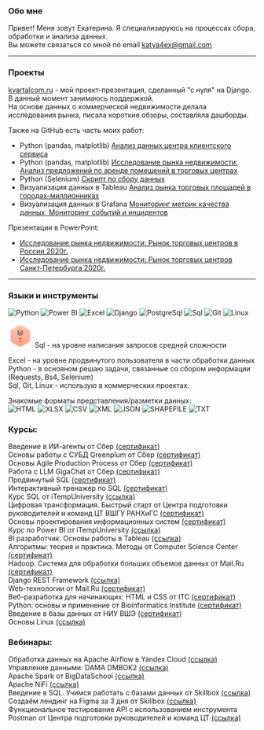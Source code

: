 
### Обо мне
Привет! Меня зовут Екатерина. Я специализируюсь на процессах сбора, обработки и анализа данных.   
Вы можете связаться со мной по email katya4ex@gmail.com

---
### Проекты
[kvartalcom.ru](https://kvartalcom.pythonanywhere.com) - мой проект-презентация, сделанный "с нуля" на Django. В данный момент занимаюсь поддержкой.  
На основе данных о коммерческой недвижимости делала исследования рынка, писала короткие обзоры, составляла дашборды.


Также на GitHub есть часть моих работ:  

 - Python (pandas, matplotlib) [Анализ данных центра клиентского сервиса](https://github.com/Katya4ex/katya4ex/blob/main/some_project/Data_analysis/Data_castomer_service.ipynb)  
 - Python (pandas, matplotlib) [Исследование рынка недвижимости: Анализ предложений по аренде помещений в торговых центрах](https://github.com/Katya4ex/katya4ex/blob/main/some_project/Data_analysis/Data_Spb_retail_rent.ipynb)  
 - Python (Selenium) [Скрипт по сбору данных](https://github.com/Katya4ex/katya4ex/tree/main/some_project/Parsing)
 - Визуализация данных в Tableau [Анализ рынка торговых площадей в городах-миллионниках](https://public.tableau.com/views/-_16241099070140/sheet4?:language=en-US&:display_count=n&:origin=viz_share_link) 
 - Визуализация данных в Grafana [Мониторинг метрик качества данных, ](https://github.com/Katya4ex/katya4ex/blob/3a786ff79d74f7d1f752997b66a3a9f5c8c13177/%D0%B4%D0%B0%D1%88%D0%B1%D0%BE%D1%80%D0%B4%20%D0%BC%D0%B5%D1%82%D1%80%D0%B8%D0%BA%D0%B8%20%D0%BA%D0%B0%D1%87%D0%B5%D1%81%D1%82%D0%B2%D0%B0.PNG) [Мониторинг событий и инцидентов](https://github.com/Katya4ex/katya4ex/blob/3a786ff79d74f7d1f752997b66a3a9f5c8c13177/%D0%B4%D0%B0%D1%88%D0%B1%D0%BE%D1%80%D0%B4%20%D1%81%D0%BE%D0%B1%D1%8B%D1%82%D0%B8%D1%8F%20%D0%B8%20%D0%B8%D0%BD%D1%86%D0%B8%D0%B4%D0%B5%D0%BD%D1%82%D1%8B.png)
  
 Презентации в PowerPoint:
 - [Исследование рынка недвижимости: Рынок торговых центров в России 2020г.](https://docs.google.com/presentation/d/1XRy8R2KnYctTQR15zUcMDRwj2x5ZdTzJphMZi0Bad4I/edit?usp=sharing)
 - [Исследование рынка недвижимости: Рынок торговых центров Санкт-Петербурга 2020г.](https://docs.google.com/presentation/d/1hTsT-CPeb2aPEG1E9O2r3YvhrkV-R9MB5FnRy89maRg/edit?usp=sharing)

---
### Языки и инструменты
![Python](https://img.shields.io/badge/Python-c34f25?style=for-the-badge&logo=python)
![Power BI](https://img.shields.io/badge/Power_BI-c34f25?style=for-the-badge&logo=power_bi)
![Excel](https://img.shields.io/badge/Excel-c34f25?style=for-the-badge&logo=excel)
![Django](https://img.shields.io/badge/Django-c34f25?style=for-the-badge&logo=django)
![PostgreSql](https://img.shields.io/badge/PostgreSql-c34f25?style=for-the-badge&logo=postgresql)
![Sql](https://img.shields.io/badge/Sql-c34f25?style=for-the-badge&logo=esql)
![Git](https://img.shields.io/badge/Git-c34f25?style=for-the-badge&logo=git)
![Linux](https://img.shields.io/badge/Linux-c34f25?style=for-the-badge&logo=linux)

<img src="https://github.com/Katya4ex/katya4ex/blob/c05669e2fd64680447b8e0e2b557558f71c0a39e/%D0%A1%D0%BD%D0%B8%D0%BC%D0%BE%D0%BA.PNG" width="50">  
Sql - на уровне написания запросов средней сложности 

Excel - на уровне продвинутого пользователя в части обработки данных
Python - в основном решаю задачи, связанные со сбором информации (Requests, Bs4, Selenium)  
Sql, Git, Linux - использую в коммерческих проектах.  


Знакомые форматы представления/разметки данных:  
![HTML](https://img.shields.io/badge/HTML-999999?style=for-the-badge&logo=HTML)
![XLSX](https://img.shields.io/badge/XLSX-999999?style=for-the-badge&logo=XLSX)
![CSV](https://img.shields.io/badge/CSV-999999?style=for-the-badge&logo=CSV)
![XML](https://img.shields.io/badge/XML-999999?style=for-the-badge&logo=XML)
![JSON](https://img.shields.io/badge/JSON-999999?style=for-the-badge&logo=JSON)
![SHAPEFILE](https://img.shields.io/badge/SHAPEFILE-999999?style=for-the-badge&logo=shapefile)
![TXT](https://img.shields.io/badge/TXT-999999?style=for-the-badge&logo=TXT)  

### Курсы:
Введение в ИИ-агенты от Сбер [(сертификат)](https://drive.google.com/file/d/1I6AhCNkyQDm7ot51YtDUqMBTJO0db-94/view?usp=sharing)  
Основы работы с СУБД Greenplum от Сбер [(сертификат)](https://drive.google.com/file/d/1b3idqnXvfyKC7-lgrN34O9EizX90WYLC/view?usp=sharing)  
Основы Agile Production Process от Сбер [(сертификат)](https://drive.google.com/file/d/14n3B232ybMWhZDAu3HT2j2DCHxpShB7D/view?usp=sharing)  
Работа с LLM GigaChat от Сбер [(сертификат)](https://drive.google.com/file/d/1rP29fVwCV-kmxgx1Gm12EcpcS9d1pHac/view?usp=sharing)  
Продвинутый SQL [(сертификат)](https://stepik.org/cert/2042047)  
Интерактивный тренажер по SQL [(сертификат)](https://stepik.org/cert/1457192)  
Курс SQL от iTempUniversity [(ссылка)](https://www.youtube.com/playlist?list=PL0FN8SpXya_JgY0s8QM8xGVcZ26YLL0sa)  
Цифровая трансформация. Быстрый старт от Центра подготовки руководителей и команд ЦТ ВШГУ РАНХиГС [(сертификат)](https://stepik.org/cert/1242513)  
Основы проектирования информационных систем [(сертификат)](https://stepik.org/cert/1145938)  
Курс по Power BI от iTempUniversity [(ссылка)](https://www.youtube.com/playlist?list=PL0FN8SpXya_KTfNuZNBmUQttvkSGmXiCM)  
BI разработчик. Основы работы в Tableau [(ссылка)](https://stepik.org/course/56280/syllabus)  
Алгоритмы: теория и практика. Методы от Computer Science Center [(сертификат)](https://stepik.org/cert/97466)  
Hadoop. Система для обработки больших объемов данных от Mail.Ru [(сертификат)](https://stepik.org/cert/91238)  
Django REST Framework [(ссылка)](https://www.youtube.com/playlist?list=PLA0M1Bcd0w8xZA3Kl1fYmOH_MfLpiYMRs)  
Web-технологии от Mail.Ru [(сертификат)](https://stepik.org/cert/175642)  
Веб-разработка для начинающих: HTML и CSS от ITC [(сертификат)](https://stepik.org/cert/239969)  
Python: основы и применение от Bioinformatics Institute [(сертификат)](https://stepik.org/cert/65784)  
Введение в базы данных от НИУ ВШЭ [(сертификат)](https://stepik.org/cert/199665)  
Основы Linux [(ссылка)](https://stepik.org/course/762) 

### Вебинары:
Обработка данных на Apache Airflow в Yandex Cloud [(ссылка)](https://youtu.be/jF3YemOVofQ)  
Управление данными: DAMA DMBOK2 [(ссылка)](https://dataliteracy.ru/dmbok)  
Apache Spark от BigDataSchool [(ссылка)](https://www.youtube.com/watch?v=xuMe6OFyQ2s)  
Apache NiFi [(ссылка)](https://youtube.com/playlist?list=PL4MpKy3QjNp_rOEEibc4Ro8UK4g8vLX6_)  
Введение в SQL. Учимся работать с базами данных от Skillbox [(ссылка)](https://live.skillbox.ru/webinars/code/vvedenie-v-sql261222/)  
Создаём лендинг на Figma за 3 дня от Skillbox [(ссылка)](https://live.skillbox.ru/webinars/design/sozdayom-koncepciyu-prodayushego-saita250722/)  
Функциональное тестирование API с использованием инструмента Postman от Центра подготовки руководителей и команд ЦТ [(ссылка)](https://vk.com/video/@cdtocenter?list=b14c1741d25e1f84d3&z=video-186572350_456239120)  

